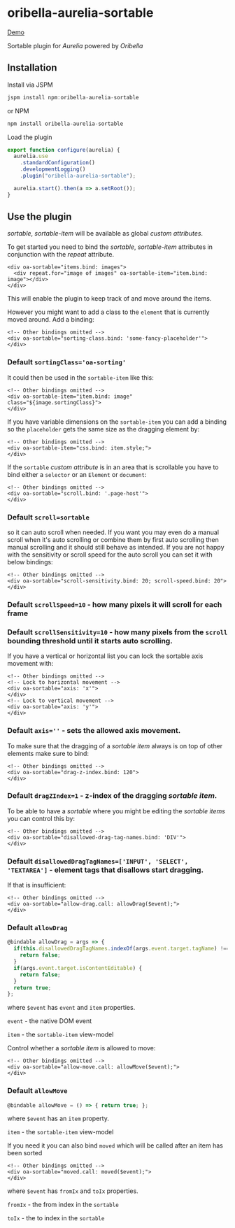 # oribella-aurelia-sortable

[Demo](http://oribella.github.io/aurelia-sortable)

Sortable plugin for *Aurelia* powered by *Oribella*

## Installation

Install via JSPM

```javascript
jspm install npm:oribella-aurelia-sortable
```
or NPM
```javascript
npm install oribella-aurelia-sortable
```

Load the plugin

```javascript
export function configure(aurelia) {
  aurelia.use
    .standardConfiguration()
    .developmentLogging()
    .plugin("oribella-aurelia-sortable");

  aurelia.start().then(a => a.setRoot());
}
```

## Use the plugin

*sortable*, *sortable-item* will be available as global *custom attributes*.

To get started you need to bind the *sortable*, *sortable-item* attributes in conjunction with the *repeat* attribute.
```markup
<div oa-sortable="items.bind: images">
  <div repeat.for="image of images" oa-sortable-item="item.bind: image"></div>
</div>
```
This will enable the plugin to keep track of and move around the items.

However you might want to add a class to the `element` that is currently moved around. Add a binding:
```markup
<!-- Other bindings omitted -->
<div oa-sortable="sorting-class.bind: 'some-fancy-placeholder'">
</div>
```
### Default `sortingClass='oa-sorting'`

It could then be used in the `sortable-item` like this:
```markup
<!-- Other bindings omitted -->
<div oa-sortable-item="item.bind: image" class="${image.sortingClass}">
</div>
```

If you have variable dimensions on the `sortable-item` you can add a binding so the `placeholder` gets the same size as the dragging element by:
```markup
<!-- Other bindings omitted -->
<div oa-sortable-item="css.bind: item.style;">
</div>
```

If the `sortable` *custom attribute* is in an area that is scrollable you have to bind either a `selector` or an `Element` or `document`:
```markup
<!-- Other bindings omitted -->
<div oa-sortable="scroll.bind: '.page-host'">
</div>
```
### Default `scroll=sortable`

so it can auto scroll when needed. If you want you may even do a manual scroll when it's auto scrolling or combine them by first auto scrolling then manual scrolling and it should still behave as intended. If you are not happy with the sensitivity or scroll speed for the auto scroll you can set it with below bindings:
```
<!-- Other bindings omitted -->
<div oa-sortable="scroll-sensitivity.bind: 20; scroll-speed.bind: 20">
</div>
```
### Default `scrollSpeed=10` - how many pixels it will scroll for each frame
### Default `scrollSensitivity=10` - how many pixels from the `scroll` bounding threshold until it starts auto scrolling.

If you have a vertical or horizontal list you can lock the sortable axis movement with:
```
<!-- Other bindings omitted -->
<!-- Lock to horizontal movement -->
<div oa-sortable="axis: 'x'">
</div>
<!-- Lock to vertical movement -->
<div oa-sortable="axis: 'y'">
</div>
```
### Default `axis=''` - sets the allowed axis movement.

To make sure that the dragging of a *sortable item* always is on top of other elements make sure to bind:
```markup
<!-- Other bindings omitted -->
<div oa-sortable="drag-z-index.bind: 120">
</div>
```
### Default `dragZIndex=1` - z-index of the dragging *sortable item*.

To be able to have a *sortable* where you might be editing the *sortable items* you can control this by:
```
<!-- Other bindings omitted -->
<div oa-sortable="disallowed-drag-tag-names.bind: 'DIV'">
</div>
```
### Default `disallowedDragTagNames=['INPUT', 'SELECT', 'TEXTAREA']` - element tags that disallows start dragging.

If that is insufficient:
```markup
<!-- Other bindings omitted -->
<div oa-sortable="allow-drag.call: allowDrag($event);">
</div>
```
### Default `allowDrag`
```javascript
@bindable allowDrag = args => {
  if(this.disallowedDragTagNames.indexOf(args.event.target.tagName) !== -1) {
    return false;
  }
  if(args.event.target.isContentEditable) {
    return false;
  }
  return true;
};
```
where `$event` has `event` and `item` properties.

`event` - the native DOM event

`item` - the `sortable-item` view-model

Control whether a *sortable item* is allowed to move:
```markup
<!-- Other bindings omitted -->
<div oa-sortable="allow-move.call: allowMove($event);">
</div>
```
### Default `allowMove`
```javascript
@bindable allowMove = () => { return true; };
```
where `$event` has an `item` property.

`item` - the `sortable-item` view-model

If you need it you can also bind `moved` which will be called after an item has been sorted
```markup
<!-- Other bindings omitted -->
<div oa-sortable="moved.call: moved($event);">
</div>
```
where `$event` has `fromIx` and `toIx` properties.

`fromIx` - the from index in the `sortable`

`toIx` - the to index in the `sortable`
